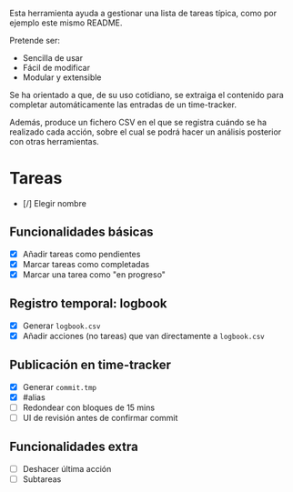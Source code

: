 Esta herramienta ayuda a gestionar una lista de tareas típica, como por ejemplo este mismo README.

Pretende ser:
- Sencilla de usar
- Fácil de modificar
- Modular y extensible

Se ha orientado a que, de su uso cotidiano, se extraiga el contenido para completar automáticamente las entradas de un time-tracker.

Además, produce un fichero CSV en el que se registra cuándo se ha realizado cada acción, sobre el cual se podrá hacer un análisis posterior con otras herramientas.

# Tareas

- [/] Elegir nombre

## Funcionalidades básicas

- [x] Añadir tareas como pendientes
- [x] Marcar tareas como completadas
- [x] Marcar una tarea como "en progreso"

## Registro temporal: logbook

- [x] Generar `logbook.csv`
- [x] Añadir acciones (no tareas) que van directamente a `logbook.csv`

## Publicación en time-tracker

- [x] Generar `commit.tmp`
- [x] #alias
- [ ] Redondear con bloques de 15 mins
- [ ] UI de revisión antes de confirmar commit

## Funcionalidades extra

- [ ] Deshacer última acción
- [ ] Subtareas
